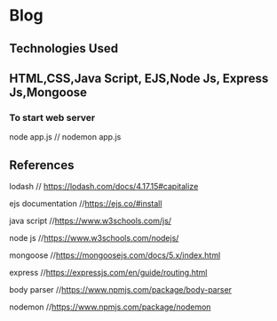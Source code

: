 # Blog
## Technologies Used
## HTML,CSS,Java Script, EJS,Node Js, Express Js,Mongoose
### To start web server
node app.js // nodemon app.js
## References
lodash 
// https://lodash.com/docs/4.17.15#capitalize

ejs documentation
//https://ejs.co/#install

java script 
//https://www.w3schools.com/js/

node js
//https://www.w3schools.com/nodejs/

mongoose
//https://mongoosejs.com/docs/5.x/index.html

express
//https://expressjs.com/en/guide/routing.html

body parser
//https://www.npmjs.com/package/body-parser

nodemon
//https://www.npmjs.com/package/nodemon

